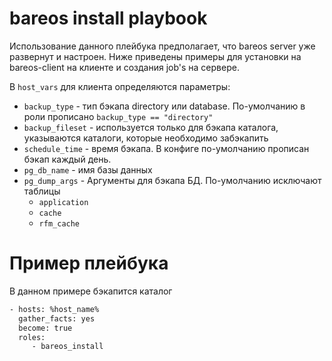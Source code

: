 # bareos install playbook
Использование данного плейбука предполагает, что bareos server уже развернут и настроен. Ниже приведены примеры для установки на bareos-client на клиенте и создания job's на сервере.

В ```host_vars``` для клиента определяются параметры:
-  ```backup_type``` - тип бэкапа directory  или database. По-умолчанию в роли прописано ```backup_type == "directory"```
-  ```backup_fileset``` - используется только для бэкапа каталога, указываются каталоги, которые необходимо забэкапить
-  ```schedule_time``` - время бэкапа. В конфиге по-умолчанию прописан бэкап каждый день.
-  ```pg_db_name``` - имя базы данных
- ```pg_dump_args``` - Аргументы для бэкапа БД. По-умолчанию исключают таблицы    
  - ```application```
  - ```cache```
  - ```rfm_cache```
# Пример плейбука

В данном примере бэкапится каталог

```sh
- hosts: %host_name%  
  gather_facts: yes
  become: true  
  roles:
     - bareos_install
```
